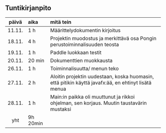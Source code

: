 ## Tuntikirjanpito

| päivä | aika | mitä tein  |
| :----:|:-----| :-----|
|11.11.| 1 h| Määrittelydokumentin kirjoitus|
|18.11.|4 h|Projektin muodostus ja merkittävä osa Pongin perustoiminnalisuuden teosta| 
|19.11.|1 h| Paddle luokkaan testit|
|20.11.|20 min| Dokumenttien muokkausta|
|26.11.|1 h| Toiminnalisuutta/ menun teko|
|27.11.|2 h| Aloitin projektin uudestaan, koska huomasin, että pitikin käyttä javafx:ää, en ehtinyt lisätä menua|
|28.11.|1 h| Main:in paikka oli muuttunut ja rikkoi ohjelman, sen korjaus. Muutin taustavärin mustaksi| 
|yht|9h 20min|||

